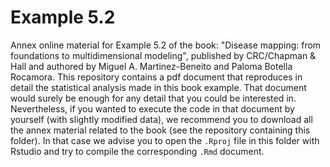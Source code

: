 # Example 5.2

Annex online material for Example 5.2 of the book: "Disease mapping: from foundations to multidimensional modeling", published by CRC/Chapman & Hall and authored by Miguel A. Martinez-Beneito and Paloma Botella Rocamora. This repository contains a pdf document that reproduces in detail the statistical analysis made in this book example. That document would surely be enough for any detail that you could be interested in. Nevertheless, if you wanted to execute the code in that document by yourself (with slightly modified data), we recommend you to download all the annex material related to the book (see the repository containing this folder). In that case we advise you to open the `.Rproj` file in this folder with Rstudio and try to compile the corresponding `.Rmd` document. 